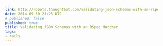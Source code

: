 ```yaml
---
link: http://robots.thoughtbot.com/validating-json-schemas-with-an-rspec-matcher
date: 2014-09-30 23:25 UTC
# published: false
published: true
title: Validating JSON Schemas with an RSpec Matcher
tags:
- rails
---
```



